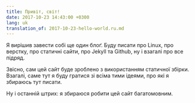 ```yaml
---
title: Привіт, світ!
date: 2017-10-23 14:43:00 +0300
lang: uk
translation_of: 2017-10-23-hello-world.ru.md
---
```


Я вирішив завести собі ще один блоґ. Буду писати про Linux, про верстку,
про статичні сайти, про Jekyll та Github, ну і взагалі про все підряд.

Звісно, сам цей сайт буде зроблено з використанням статичної збірки.
Взагалі, саме тут я буду гратися зі всіма тими ідеями, про які
я збираюсь тут писати.

Ну і останній штрих: я збираюся робити цей сайт багатомовним.
